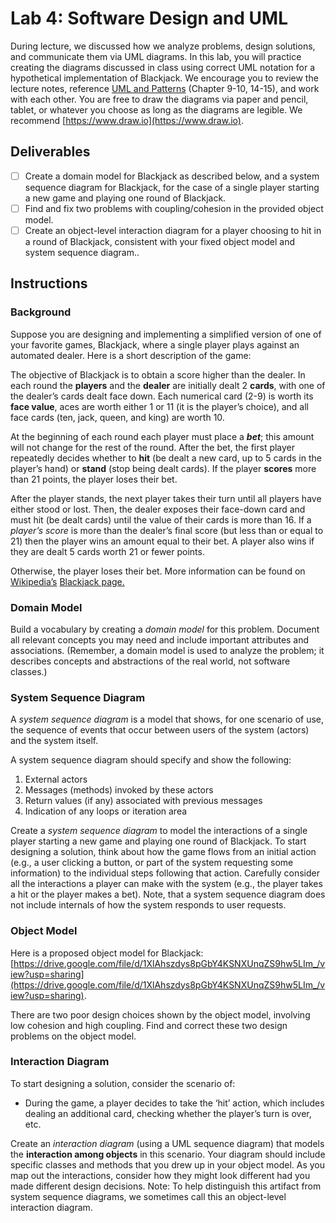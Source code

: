 # Lab 4: Software Design and UML

During lecture, we discussed how we analyze problems, design solutions, and communicate them via UML diagrams. In this lab, you will practice creating the diagrams discussed in class using correct UML notation for a hypothetical implementation of Blackjack. We encourage you to review the lecture notes, reference [UML and Patterns](https://cmu.primo.exlibrisgroup.com/discovery/fulldisplay?context=L&vid=01CMU_INST:01CMU&search_scope=MyInst_and_CI&tab=Everything&docid=alma991019576227704436) (Chapter 9-10, 14-15), and work with each other. You are free to draw the diagrams via paper and pencil, tablet, or whatever you choose as long as the diagrams are legible. We recommend [https://www.draw.io](https://www.draw.io).

## Deliverables

- [ ] Create a domain model for Blackjack as described below, and a system sequence diagram for Blackjack, for the case of a single player starting a new game and playing one round of Blackjack.
- [ ] Find and fix two problems with coupling/cohesion in the provided object model.
- [ ] Create an object-level interaction diagram for a player choosing to hit in a round of Blackjack, consistent with your fixed object model and system sequence diagram..

## Instructions

### Background
Suppose you are designing and implementing a simplified version of one of your favorite games, Blackjack, where a single player plays against an automated dealer. 
Here is a short description of the game: 

   The objective of Blackjack is to obtain a score higher than the dealer. In each round the **players** and the **dealer** are initially dealt 2 **cards**, with one of the dealer’s cards dealt face down. Each numerical card (2-9) is worth its **face value**, aces are worth either 1 or 11 (it is the player’s choice), and all face cards (ten, jack, queen, and king) are worth 10. 
   
   At the beginning of each round each player must place a **_bet_**; this amount will not change for the rest of the round. After the bet, the first player repeatedly decides whether to **hit** (be dealt a new card, up to 5 cards in the player’s hand) or **stand** (stop being dealt cards). If the player **scores** more than 21 points, the player loses their bet. 
   
   After the player stands, the next player takes their turn until all players have either stood or lost. Then, the dealer exposes their face-down card and must hit (be dealt cards) until the value of their cards is more than 16. If a _player’s score_ is more than the dealer’s final score (but less than or equal to 21) then the player wins an amount equal to their bet. A player also wins if they are dealt 5 cards worth 21 or fewer points. 
   
   Otherwise, the player loses their bet. More information can be found on<span style="text-decoration:underline;"> Wikipedia’s</span> <span style="text-decoration:underline;">Blackjack page.</span>

### Domain Model 

Build a vocabulary by creating a _domain model_ for this problem. Document all relevant concepts you may need and include important attributes and associations. (Remember, a domain model is used to analyze the problem; it describes concepts and abstractions of the real world, not software classes.) 

### System Sequence Diagram

A _system sequence diagram_ is a model that shows, for one scenario of use, the sequence of events that occur between users of the system (actors) and the system itself. 


A system sequence diagram should specify and show the following: 

  1. External actors 
  2. Messages (methods) invoked by these actors 
  3. Return values (if any) associated with previous messages 
  4. Indication of any loops or iteration area 

Create a _system sequence diagram_ to model the interactions of a single player starting a new game and playing one round of Blackjack. To start designing a solution, think about how the game flows from an initial action (e.g., a user clicking a button, or part of the system requesting some information) to the individual steps following that action. Carefully consider all the interactions a player can make with the system (e.g., the player takes a hit or the player makes a bet). Note, that a system sequence diagram does not include internals of how the system responds to user requests.


### Object Model

Here is a proposed object model for Blackjack: [https://drive.google.com/file/d/1XlAhszdys8pGbY4KSNXUnqZS9hw5LIm_/view?usp=sharing](https://drive.google.com/file/d/1XlAhszdys8pGbY4KSNXUnqZS9hw5LIm_/view?usp=sharing).

There are two poor design choices shown by the object model, involving low cohesion and high coupling. Find and correct these two design problems on the object model.

### Interaction Diagram

To start designing a solution, consider the scenario of:

* During the game, a player decides to take the ‘hit’ action, which includes dealing an additional card, checking whether the player’s turn is over, etc.

Create an _interaction diagram_ (using a UML sequence diagram) that models the **interaction among objects** in this scenario. Your diagram should include specific classes and methods that you drew up in your object model. As you map out the interactions, consider how they might look different had you made different design decisions. Note: To help distinguish this artifact from system sequence diagrams, we sometimes call this an object-level interaction diagram. 
